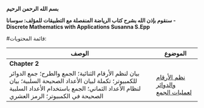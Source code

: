 **بسم الله الرحمن الرحيم**

**سنقوم بإذن الله بشرح كتاب الرياضة المنفصلة مع التطبيقات للمؤلف: سوسانا - Discrete Mathematics with Applications Susanna S.Epp**


#قائمة المحتويات:


|   الوصف   |   الموضوع   |
| ----------------------------------------------------- | ---------------------------------------------------------------- |
|**Chapter 2**||
|بيان لنظم الأرقام الثنائية؛ الجمع والطرح؛ جمع الدوائر للكمبيوتر؛ تكملة لبيان الأعداد الصحيحة السلبية؛ بيان لنظام الأعداد الثماني؛ الجمع باستخدام الأعداد السلبية الصحيحة في الكمبيوتر؛ الرمز العشري|[نظم الأرقام والدوائر لعمليات الجمع](https://github.com/ibrahimAlii/DiscreteMathematics-Susanna-Arabic/tree/master/content/2.5.md)|